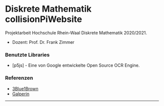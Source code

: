 # Diskrete Mathematik collisionPiWebsite

Projektarbeit Hochschule Rhein-Waal Diskrete Mathematik 2020/2021.

  - Dozent: Prof. Dr. Frank Zimmer 

### Benutzte Libraries

* [p5js] - Eine von Google entwickelte Open Source OCR Engine.

### Referenzen

* [3Blue1Brown](https://www.youtube.com/watch?v=jsYwFizhncE)
* [Galperin](https://www.maths.tcd.ie/~lebed/Galperin.%20Playing%20pool%20with%20pi.pdf)
------------------------------------------------------------------------------------------------------------------------------------------------------------------------------
